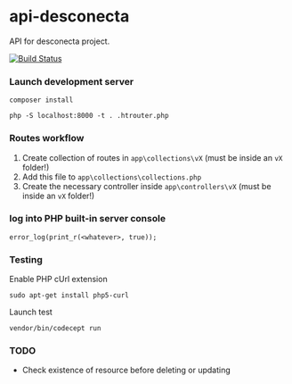# api-desconecta
API for desconecta project.

[![Build Status](https://travis-ci.com/soutoner/api-desconecta.svg?token=gC1xv7zL8muN3fTRZWiQ&branch=master)](https://travis-ci.com/soutoner/api-desconecta)

### Launch development server

`composer install`

`php -S localhost:8000 -t . .htrouter.php`

### Routes workflow 

1. Create collection of routes in `app\collections\vX` (must be inside an `vX` folder!)
2. Add this file to `app\collections\collections.php`
3. Create the necessary controller inside `app\controllers\vX` (must be inside an `vX` folder!)

### log into PHP built-in server console

`error_log(print_r(<whatever>, true));`

### Testing

Enable PHP cUrl extension

`sudo apt-get install php5-curl`

Launch test

`vendor/bin/codecept run`

### TODO

* Check existence of resource before deleting or updating